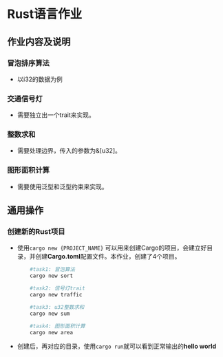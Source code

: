 # Rust语言作业

## 作业内容及说明

### 冒泡排序算法

- 以i32的数据为例

### 交通信号灯

- 需要独立出一个trait来实现。

### 整数求和

- 需要处理边界，传入的参数为&[u32]。

### 图形面积计算

- 需要使用泛型和泛型约束来实现。

## 通用操作

### 创建新的Rust项目

- 使用`cargo new {PROJECT_NAME}` 可以用来创建Cargo的项目，会建立好目录，并创建**Cargo.toml**配置文件。本作业，创建了4个项目。

    ```Bash
        #task1: 冒泡算法
        cargo new sort

        #task2: 信号灯trait
        cargo new traffic

        #task3: u32整数求和
        cargo new sum

        #task4: 图形面积计算
        cargo new area
    ```

- 创建后，再对应的目录，使用`cargo run`就可以看到正常输出的**hello world**